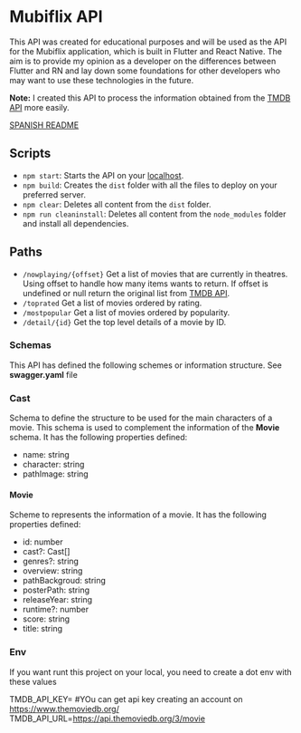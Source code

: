 # Mubiflix API

This API was created for educational purposes and will be used as the API for the Mubiflix application, which is built in Flutter and React Native. The aim is to provide my opinion as a developer on the differences between Flutter and RN and lay down some foundations for other developers who may want to use these technologies in the future.

**Note:** I created this API to process the information obtained from the [TMDB API](https://www.themoviedb.org/) more easily.

[SPANISH README](./README_ES.md)

## Scripts

- `npm start`:  Starts the API on your [localhost](http:localhost:3000/).
- `npm build`: Creates the ```dist``` folder with all the files to deploy on your preferred server.
- `npm clear`: Deletes all content from the ```dist``` folder.
- `npm run cleaninstall`: Deletes all content from the ```node_modules``` folder and install all dependencies.

## Paths

- `/nowplaying/{offset}`
Get a list of movies that are currently in theatres. Using offset to handle how many items wants to return. If offset is undefined or null return the original list from [TMDB API](https://www.themoviedb.org/). 
- `/toprated`
Get a list of movies ordered by rating.
- `/mostpopular`
Get a list of movies ordered by popularity.
- `/detail/{id}`
Get the top level details of a movie by ID.

### Schemas

This API has defined the following schemes or information structure. See **swagger.yaml** file

### Cast
Schema to define the structure to be used for the main characters of a movie. This schema is used to complement the information of the **Movie** schema. It has the following properties defined:
- name: string
- character: string
- pathImage: string


#### Movie
Scheme to represents the information of a movie. It has the following properties defined:
- id: number
- cast?: Cast[]
- genres?: string
- overview: string
- pathBackgroud: string
- posterPath: string
- releaseYear: string
- runtime?: number
- score: string
- title: string

### Env

If you want runt this project on your local, you need to create a dot env with these values

TMDB_API_KEY= #YOu can get api key creating an account on https://www.themoviedb.org/
TMDB_API_URL=https://api.themoviedb.org/3/movie
